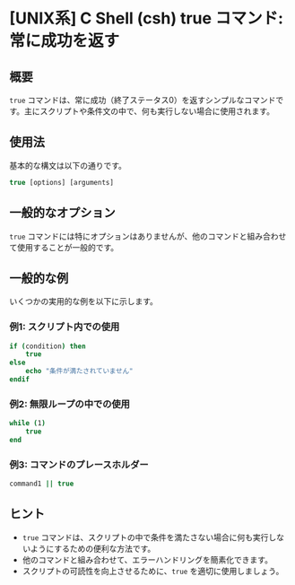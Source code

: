 # [UNIX系] C Shell (csh) true コマンド: 常に成功を返す

## 概要
`true` コマンドは、常に成功（終了ステータス0）を返すシンプルなコマンドです。主にスクリプトや条件文の中で、何も実行しない場合に使用されます。

## 使用法
基本的な構文は以下の通りです。

```csh
true [options] [arguments]
```

## 一般的なオプション
`true` コマンドには特にオプションはありませんが、他のコマンドと組み合わせて使用することが一般的です。

## 一般的な例
いくつかの実用的な例を以下に示します。

### 例1: スクリプト内での使用
```csh
if (condition) then
    true
else
    echo "条件が満たされていません"
endif
```

### 例2: 無限ループの中での使用
```csh
while (1)
    true
end
```

### 例3: コマンドのプレースホルダー
```csh
command1 || true
```

## ヒント
- `true` コマンドは、スクリプトの中で条件を満たさない場合に何も実行しないようにするための便利な方法です。
- 他のコマンドと組み合わせて、エラーハンドリングを簡素化できます。
- スクリプトの可読性を向上させるために、`true` を適切に使用しましょう。